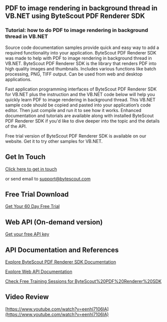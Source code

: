 ## PDF to image rendering in background thread in VB.NET using ByteScout PDF Renderer SDK

### Tutorial: how to do PDF to image rendering in background thread in VB.NET

Source code documentation samples provide quick and easy way to add a required functionality into your application. ByteScout PDF Renderer SDK was made to help with PDF to image rendering in background thread in VB.NET. ByteScout PDF Renderer SDK is the library that renders PDF into high quality images and thumbnails. Includes various functions like batch processing, PNG, TIFF output. Can be used from web and desktop applications.

Fast application programming interfaces of ByteScout PDF Renderer SDK for VB.NET plus the instruction and the VB.NET code below will help you quickly learn PDF to image rendering in background thread. This VB.NET sample code should be copied and pasted into your application’s code editor. Then just compile and run it to see how it works. Enhanced documentation and tutorials are available along with installed ByteScout PDF Renderer SDK if you'd like to dive deeper into the topic and the details of the API.

Free trial version of ByteScout PDF Renderer SDK is available on our website. Get it to try other samples for VB.NET.

## Get In Touch

[Click here to get in touch](https://bytescout.zendesk.com/hc/en-us/requests/new?subject=ByteScout%20PDF%20Renderer%20SDK%20Question)

or send email to [support@bytescout.com](mailto:support@bytescout.com?subject=ByteScout%20PDF%20Renderer%20SDK%20Question) 

## Free Trial Download

[Get Your 60 Day Free Trial](https://bytescout.com/download/web-installer?utm_source=github-readme)

## Web API (On-demand version)

[Get your free API key](https://pdf.co/documentation/api?utm_source=github-readme)

## API Documentation and References

[Explore ByteScout PDF Renderer SDK Documentation](https://bytescout.com/documentation/index.html?utm_source=github-readme)

[Explore Web API Documentation](https://pdf.co/documentation/api?utm_source=github-readme)

[Check Free Training Sessions for ByteScout%20PDF%20Renderer%20SDK](https://academy.bytescout.com/)

## Video Review

[https://www.youtube.com/watch?v=eenhl7106lA](https://www.youtube.com/watch?v=eenhl7106lA)